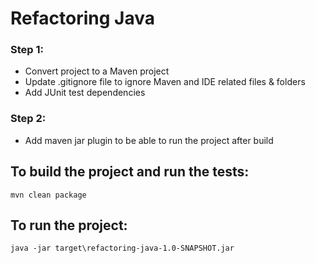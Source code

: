 # Refactoring Java

### Step 1:
- Convert project to a Maven project
- Update .gitignore file to ignore Maven and IDE related files & folders
- Add JUnit test dependencies

### Step 2:
- Add maven jar plugin to be able to run the project after build

## To build the project and run the tests:
```
mvn clean package
```

## To run the project:
```
java -jar target\refactoring-java-1.0-SNAPSHOT.jar
```